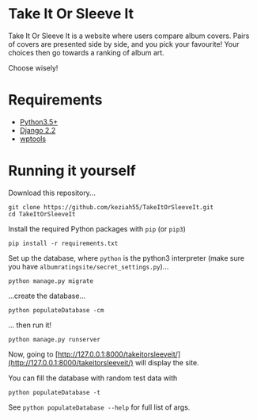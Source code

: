 # Take It Or Sleeve It

Take It Or Sleeve It is a website where users compare album covers.
Pairs of covers are presented side by side, and you pick your favourite!
Your choices then go towards a ranking of album art.

Choose wisely!


# Requirements

- [Python3.5+](https://www.python.org/download/releases/3.0/)
- [Django 2.2](https://www.djangoproject.com/)
- [wptools](https://pypi.org/project/wptools/)


# Running it yourself

Download this repository...
```
git clone https://github.com/keziah55/TakeItOrSleeveIt.git
cd TakeItOrSleeveIt
```

Install the required Python packages with `pip` (or `pip3`)
```
pip install -r requirements.txt
```

Set up the database, where `python` is the python3 interpreter (make sure you have `albumratingsite/secret_settings.py`)...
```
python manage.py migrate
```
...create the database...
```
python populateDatabase -cm
```
... then run it!
```
python manage.py runserver
```

Now, going to [http://127.0.0.1:8000/takeitorsleeveit/](http://127.0.0.1:8000/takeitorsleeveit/) will display the site.

You can fill the database with random test data with
```
python populateDatabase -t
```
See `python populateDatabase --help` for full list of args.
